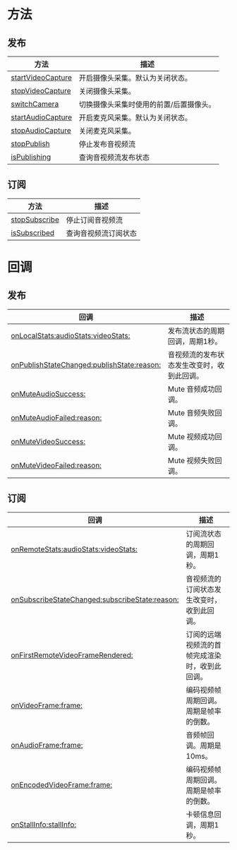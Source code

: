 # 方法
## 发布

| 方法 | 描述 |
| --- | --- |
| [startVideoCapture](api.md#VEWTNPublisher-startvideocapture) | 开启摄像头采集。默认为关闭状态。  <br> |
| [stopVideoCapture](api.md#VEWTNPublisher-stopvideocapture) | 关闭摄像头采集。 |
| [switchCamera](api.md#VEWTNPublisher-switchcamera) | 切换摄像头采集时使用的前置/后置摄像头。 |
| [startAudioCapture](api.md#VEWTNPublisher-startaudiocapture) | 开启麦克风采集。默认为关闭状态。  <br> |
| [stopAudioCapture](api.md#VEWTNPublisher-stopaudiocapture) | 关闭麦克风采集。 |
| [stopPublish](api.md#VEWTNPublisher-stoppublish) | 停止发布音视频流 |
| [isPublishing](api.md#VEWTNPublisher-ispublishing) | 查询音视频流发布状态 |

## 订阅

| 方法 | 描述 |
| --- | --- |
| [stopSubscribe](api.md#VEWTNSubscriber-stopsubscribe) | 停止订阅音视频流 |
| [isSubscribed](api.md#VEWTNSubscriber-issubscribed) | 查询音视频流订阅状态 |

# 回调
## 发布

| 回调 | 描述 |
| --- | --- |
| [onLocalStats:audioStats:videoStats:](callback.md#VEWTNEngineDelegate-onlocalstats-audiostats-videostats) | 发布流状态的周期回调，周期1秒。 |
| [onPublishStateChanged:publishState:reason:](callback.md#VEWTNEngineDelegate-onpublishstatechanged-publishstate-reason) | 音视频流的发布状态发生改变时，收到此回调。 |
| [onMuteAudioSuccess:](callback.md#VEWTNEngineDelegate-onmuteaudiosuccess) | Mute 音频成功回调。 |
| [onMuteAudioFailed:reason:](callback.md#VEWTNEngineDelegate-onmuteaudiofailed-reason) | Mute 音频失败回调。 |
| [onMuteVideoSuccess:](callback.md#VEWTNEngineDelegate-onmutevideosuccess) | Mute 视频成功回调。 |
| [onMuteVideoFailed:reason:](callback.md#VEWTNEngineDelegate-onmutevideofailed-reason) | Mute 视频失败回调。 |

## 订阅

| 回调 | 描述 |
| --- | --- |
| [onRemoteStats:audioStats:videoStats:](callback.md#VEWTNEngineDelegate-onremotestats-audiostats-videostats) | 订阅流状态的周期回调，周期1秒。 |
| [onSubscribeStateChanged:subscribeState:reason:](callback.md#VEWTNEngineDelegate-onsubscribestatechanged-subscribestate-reason) | 音视频流的订阅状态发生改变时，收到此回调。 |
| [onFirstRemoteVideoFrameRendered:](callback.md#VEWTNEngineDelegate-onfirstremotevideoframerendered) | 订阅的远端视频流的首帧完成渲染时，收到此回调。 |
| [onVideoFrame:frame:](callback.md#VEWTNEngineDelegate-onvideoframe-frame) | 编码视频帧周期回调。周期是帧率的倒数。 |
| [onAudioFrame:frame:](callback.md#VEWTNEngineDelegate-onaudioframe-frame) | 音频帧回调。周期是 10ms。 |
| [onEncodedVideoFrame:frame:](callback.md#VEWTNEngineDelegate-onencodedvideoframe-frame) | 编码视频帧周期回调。周期是帧率的倒数。 |
| [onStallInfo:stallInfo:](callback.md#VEWTNEngineDelegate-onstallinfo-stallinfo) | 卡顿信息回调，周期1秒。 |

